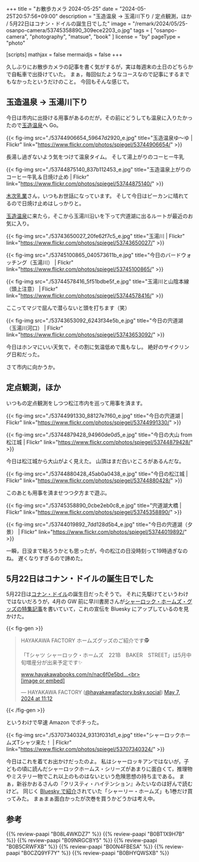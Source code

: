 +++
title = "お散歩カメラ 2024-05-25"
date =  "2024-05-25T20:57:56+09:00"
description = "玉造温泉 → 玉湯川下り / 定点観測，ほか / 5月22日はコナン・ドイルの誕生日でした"
image = "/remark/2024/05/25-osanpo-camera/53745358890_309ece2203_o.jpg"
tags = [ "osanpo-camera", "photography", "matsue", "book" ]
license = "by"
pageType = "photo"

[scripts]
  mathjax = false
  mermaidjs = false
+++

久しぶりにお散歩カメラの記事を書く気がするが，実は毎週末の土日のどちらかで自転車で出掛けていた。
まぁ，毎回似たようなコースなので記事にするまでもなかったというだけのこと。
今回もそんな感じで。

## 玉造温泉 → 玉湯川下り

今日は市内に出掛ける用事があるのだが，その前にどうしても温泉に入りたかったので[玉造温泉][玉造温泉ゆ～ゆ]へ Go。

{{< fig-img src="./53744906654_59647d2920_e.jpg" title="玉造温泉ゆ〜ゆ | Flickr" link="https://www.flickr.com/photos/spiegel/53744906654/" >}}

長湯し過ぎないよう気をつけて温泉タイム。
そして湯上がりのコーヒー牛乳

{{< fig-img src="./53744875140_837b112453_e.jpg" title="玉造温泉上がりのコーヒー牛乳＆日焼け止め | Flickr" link="https://www.flickr.com/photos/spiegel/53744875140/" >}}

[木次乳業]さん，いつもお世話になっています。
そして今日はピーカンに晴れてるので日焼け止めはしっかりと。

[玉造温泉][玉造温泉ゆ～ゆ]に来たら，そこから玉湯川沿いを下って宍道湖に出るルートが最近のお気に入り。

{{< fig-img src="./53743650027_20fe62f7c5_e.jpg" title="玉湯川 | Flickr" link="https://www.flickr.com/photos/spiegel/53743650027/" >}}

{{< fig-img src="./53745100865_040573611b_e.jpg" title="今日のバードウォッチング（玉湯川） | Flickr" link="https://www.flickr.com/photos/spiegel/53745100865/" >}}

{{< fig-img src="./53744578416_5f51bdbe5f_e.jpg" title="玉湯川と山陰本線（頭上注意） | Flickr" link="https://www.flickr.com/photos/spiegel/53744578416/" >}}

ここってマジで屈んで潜らないと頭を打ちます（笑）

{{< fig-img src="./53743653092_6243f34e5b_e.jpg" title="今日の宍道湖（玉湯川河口） | Flickr" link="https://www.flickr.com/photos/spiegel/53743653092/" >}}

今日はホンマにいい天気で，その割に気温低めで風もなし。
絶好のサイクリング日和だった。

さて市内に向かうか。

## 定点観測，ほか

いつもの定点観測をしつつ松江市内を巡って用事を済ます。

{{< fig-img src="./53744991330_88127e7f60_e.jpg" title="今日の宍道湖 | Flickr" link="https://www.flickr.com/photos/spiegel/53744991330/" >}}

{{< fig-img src="./53744879428_94960de0d5_e.jpg" title="今日の大山 from 松江城 | Flickr" link="https://www.flickr.com/photos/spiegel/53744879428/" >}}

今日は松江城から大山がよく見えた。
山頂はまだ白いところがあるんだな。

{{< fig-img src="./53744880428_45ab0a0438_e.jpg" title="今日の松江城 | Flickr" link="https://www.flickr.com/photos/spiegel/53744880428/" >}}

このあとも用事を済ませつつ夕方まで遊ぶ。

{{< fig-img src="./53745358890_0cbe2eb0c8_e.jpg" title="宍道湖大橋 | Flickr" link="https://www.flickr.com/photos/spiegel/53745358890/" >}}

{{< fig-img src="./53744019892_7dd128d5b4_e.jpg" title="今日の宍道湖（夕景） | Flickr" link="https://www.flickr.com/photos/spiegel/53744019892/" >}}

一瞬，日没まで粘ろうかとも思ったが，今の松江の日没時刻って19時過ぎなのね。
遅くなりすぎるので諦めた。

## 5月22日はコナン・ドイルの誕生日でした

5月22日は[コナン・ドイル](https://www.aozora.gr.jp/index_pages/person9.html "作家別作品リスト：ドイル アーサー・コナン")の誕生日だったそうで。
それに先駆けてというわけではないだろうが，4月の GW 前に早川書房さんが[シャーロック・ホームズ・グッズの特集記事](https://www.hayakawabooks.com/n/nac6f0e5bd227?magazine_key=m9b03a2b6e054 "【デイリーに名探偵を】シャーロック・ホームズ グッズ特集｜Hayakawa Books & Magazines（β）")を書いていて，これの宣伝を Bluesky にアップしているのを見かけた。

{{< fig-gen >}}
<blockquote class="bluesky-embed" data-bluesky-uri="at://did:plc:iy4tkgfvqgw6a7kyxuvwqu3i/app.bsky.feed.post/3kruivr37mj2d" data-bluesky-cid="bafyreigf7kccpqdxl4doasugwuyoftjf7cchuumtidpnw6a37x2f3eumkm"><p lang="ja">HAYAKAWA FACTORY ホームズグッズのご紹介です🕵️

「Tシャツ シャーロック・ホームズ　221B　BAKER　STREET」は5月中旬増産分が出来予定です✨

www.hayakawabooks.com/n/nac6f0e5bd...<br><br><a href="https://bsky.app/profile/did:plc:iy4tkgfvqgw6a7kyxuvwqu3i/post/3kruivr37mj2d?ref_src=embed">[image or embed]</a></p>&mdash; HAYAKAWA FACTORY (<a href="https://bsky.app/profile/did:plc:iy4tkgfvqgw6a7kyxuvwqu3i?ref_src=embed">@hayakawafactory.bsky.social</a>) <a href="https://bsky.app/profile/did:plc:iy4tkgfvqgw6a7kyxuvwqu3i/post/3kruivr37mj2d?ref_src=embed">May 7, 2024 at 11:12</a></blockquote><script async src="https://embed.bsky.app/static/embed.js" charset="utf-8"></script>
{{< /fig-gen >}}

というわけで早速 Amazon でポチった。

{{< fig-img src="./53707340324_9313f031d1_e.jpg" title="シャーロックホームズTシャツ来た！ | Flickr" link="https://www.flickr.com/photos/spiegel/53707340324/" >}}

今日はこれを着てお出かけだったのよ。
私はシャーロッキアンではないが，子どもの頃に読んだシャーロックホームス・シリーズがあまりに面白くて，推理物やミステリー物でこれ以上のものはないという危険思想の持ち主である。
まぁ，新谷かおるさんの『クリスティ・ハイテンション』みたいなのは好んで読むけど。
同じく [Bluesky で紹介](https://bsky.app/profile/hayakawa-online.co.jp/post/3ksydbpvtlt2e)されていた「シャーリー・ホームズ」も1巻だけ買ってみた。
まぁまぁ面白かったが次巻を買うかどうかは考え中。


[玉造温泉ゆ～ゆ]: https://www.tama-yuuyu.com/ "玉造温泉ゆ～ゆ｜島根県松江市玉湯町"
[木次乳業]: https://www.kisuki-milk.co.jp/ "木次乳業"


## 参考

{{% review-paapi "B08L4WKDZ7" %}} <!-- PowerShot ZOOM -->
{{% review-paapi "B0BT1X9H7B" %}} <!-- 日焼け止め ミストタイプ -->
{{% review-paapi "B09NRGCBY5" %}} <!-- 日焼け止め 乳液タイプ -->
{{% review-paapi "B0B5CRWFXB" %}} <!-- クリスティ・ハイテンション -->
{{% review-paapi "B00N4FBESA" %}} <!-- シャーリー・ホームズと緋色の憂鬱 -->
{{% review-paapi "B0CZQ9YF7Y" %}} <!-- Tシャツ シャーロック・ホームズ 221B BAKER STREET -->
{{% review-paapi "B0BHYQWSXB" %}} <!-- She is Legend Job for a Rockstar ヘブンバーンズレッド（ヘブバン） -->

